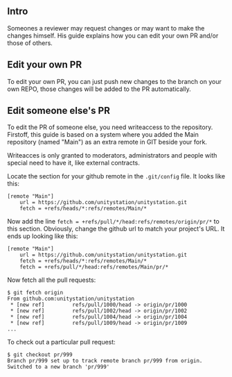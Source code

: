 ## Intro
Someones a reviewer may request changes or may want to make the changes himself. His guide explains how you can edit your own PR and/or those of others.

## Edit your own PR
To edit your own PR, you can just push new changes to the branch on your own REPO, those changes will be added to the PR automatically. 

## Edit someone else's PR
To edit the PR of someone else, you need writeaccess to the repository.
Firstoff, this guide is based on a system where you added the Main repository (named "Main") as an extra remote in GIT beside your fork.

Writeacces is only granted to moderators, administrators and people with special need to have it, like external contracts.

Locate the section for your github remote in the `.git/config` file. It looks like this:

```
[remote "Main"]
	url = https://github.com/unitystation/unitystation.git
	fetch = +refs/heads/*:refs/remotes/Main/*
```

Now add the line `fetch = +refs/pull/*/head:refs/remotes/origin/pr/*` to this section. Obviously, change the github url to match your project's URL. It ends up looking like this:

```
[remote "Main"]
	url = https://github.com/unitystation/unitystation.git
	fetch = +refs/heads/*:refs/remotes/Main/*
	fetch = +refs/pull/*/head:refs/remotes/Main/pr/*
```

Now fetch all the pull requests:

```
$ git fetch origin
From github.com:unitystation/unitystation
 * [new ref]         refs/pull/1000/head -> origin/pr/1000
 * [new ref]         refs/pull/1002/head -> origin/pr/1002
 * [new ref]         refs/pull/1004/head -> origin/pr/1004
 * [new ref]         refs/pull/1009/head -> origin/pr/1009
...
```

To check out a particular pull request:

```
$ git checkout pr/999
Branch pr/999 set up to track remote branch pr/999 from origin.
Switched to a new branch 'pr/999'
```
